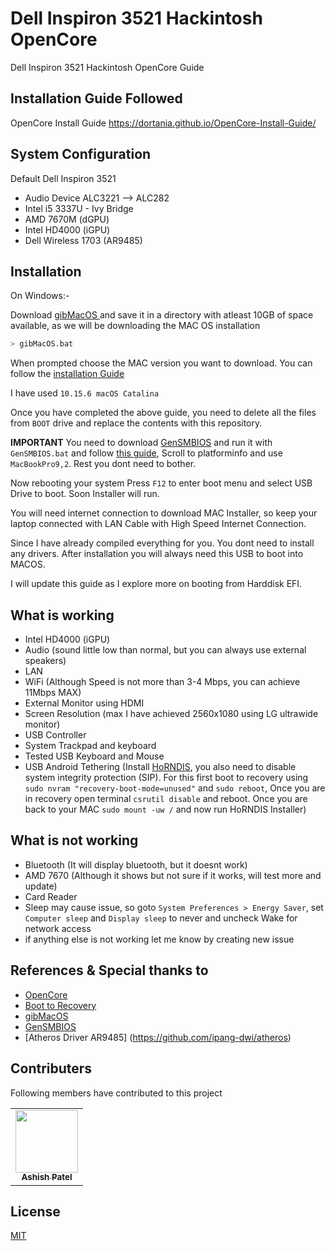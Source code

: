 # Dell Inspiron 3521 Hackintosh OpenCore

Dell Inspiron 3521 Hackintosh OpenCore Guide


## Installation Guide Followed
OpenCore Install Guide https://dortania.github.io/OpenCore-Install-Guide/

## System Configuration
Default Dell Inspiron 3521
- Audio Device ALC3221 --> ALC282
- Intel i5 3337U - Ivy Bridge
- AMD 7670M (dGPU)
- Intel HD4000 (iGPU)
- Dell Wireless 1703 (AR9485)

## Installation

On Windows:-

Download [gibMacOS ](https://github.com/corpnewt/gibMacOS) and save it in a directory with atleast 10GB of space available, as we will be downloading the MAC OS installation

```bash
> gibMacOS.bat
```
When prompted choose the MAC version you want to download. You can follow the [installation  Guide](https://dortania.github.io/OpenCore-Install-Guide/installer-guide/winblows-install.html)

I have used `10.15.6 macOS Catalina`

Once you have completed the above guide, you need to delete all the files from `BOOT` drive and replace the contents with this repository.

**IMPORTANT**
You need to download [GenSMBIOS](https://github.com/corpnewt/GenSMBIOS) and run it with `GenSMBIOS.bat` and follow [this guide](https://dortania.github.io/OpenCore-Install-Guide/config-laptop.plist/ivy-bridge.html#platforminfo), Scroll to platforminfo and use `MacBookPro9,2`. Rest you dont need to bother.
 
Now rebooting your system Press `F12` to enter boot menu and select USB Drive to boot. Soon Installer will run.

You will need internet connection to download MAC Installer, so keep your laptop connected with LAN Cable with High Speed Internet Connection.

Since I have already compiled everything for you. You dont need to install any drivers. After installation you will always need this USB to boot into MACOS.

I will update this guide as I explore more on booting from Harddisk EFI.

## What is working
- Intel HD4000 (iGPU)
- Audio (sound little low than normal, but you can always use external speakers)
- LAN
- WiFi (Although Speed is not more than 3-4 Mbps, you can achieve 11Mbps MAX)
- External Monitor using HDMI
- Screen Resolution (max I have achieved 2560x1080 using LG ultrawide monitor)
- USB Controller
- System Trackpad and keyboard
- Tested USB Keyboard and Mouse
- USB Android Tethering (Install [HoRNDIS](https://joshuawise.com/horndis), you also need to disable system integrity protection (SIP). For this first boot to recovery using `sudo nvram "recovery-boot-mode=unused"` and `sudo reboot`, Once you are in recovery open terminal `csrutil disable` and reboot. Once you are back to your MAC `sudo mount -uw /` and now run HoRNDIS Installer)

## What is not working
- Bluetooth (It will display bluetooth, but it doesnt work)
- AMD 7670 (Although it shows but not sure if it works, will test more and update)
- Card Reader
- Sleep may cause issue, so goto `System Preferences > Energy Saver`, set `Computer sleep` and `Display sleep` to never and uncheck Wake for network access
- if anything else is not working let me know by creating new issue

## References & Special thanks to
- [OpenCore](https://dortania.github.io/OpenCore-Install-Guide/)
- [Boot to Recovery](https://apple.stackexchange.com/questions/367336/macos-boot-to-recovery-mode-command-line)
- [gibMacOS ](https://github.com/corpnewt/gibMacOS)
- [GenSMBIOS](https://github.com/corpnewt/GenSMBIOS)
- [Atheros Driver AR9485] (https://github.com/ipang-dwi/atheros)


## Contributers
Following members have contributed to this project
<!-- prettier-ignore-start -->
<!-- markdownlint-disable -->
<table>
   <tr>
      <td align="center"><a href="https://ashishpatel.dev"><img src="https://avatars3.githubusercontent.com/u/652311?v=4" width="100px;" alt=""/><br /><sub><b>Ashish Patel</b></sub></a></td>
   </tr>
   
   
</table>

<!-- markdownlint-enable -->
<!-- prettier-ignore-end -->
<!-- ALL-CONTRIBUTORS-LIST:END -->

## License
[MIT](https://choosealicense.com/licenses/mit/)